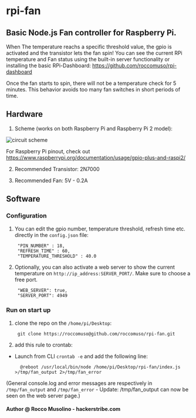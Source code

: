 # rpi-fan
## Basic Node.js Fan controller for Raspberry Pi.

When The temperature reachs a specific threshold value, the gpio is activated and the transistor lets the fan spin!
You can see the current RPi temperature and Fan status using the built-in server functionality or installing the basic RPi-Dashboard: https://github.com/roccomuso/rpi-dashboard

Once the fan starts to spin, there will not be a temperature check for 5 minutes. This behavior avoids too many fan switches in short periods of time.

## Hardware

1. Scheme (works on both Raspberry Pi and Raspberry Pi 2 model):

![circuit scheme](https://github.com/roccomuso/rpi-fan/blob/master/img/scheme.png "Circuit Scheme")

For Raspberry Pi pinout, check out https://www.raspberrypi.org/documentation/usage/gpio-plus-and-raspi2/

2. Recommended Transistor: 2N7000

3. Recommended Fan: 5V - 0.2A

## Software

### Configuration

1. You can edit the gpio number, temperature threshold, refresh time etc. directly in the <code>config.json</code> file:

        "PIN_NUMBER" : 18,
        "REFRESH_TIME" : 60,
        "TEMPERATURE_THRESHOLD" : 40.0
        
2. Optionally, you can also activate a web server to show the current temperature on <code>http://ip_address:SERVER_PORT/</code>. Make sure to choose a free port.

        "WEB_SERVER": true,
        "SERVER_PORT": 4949


### Run on start up

1. clone the repo on the <code>/home/pi/Desktop</code>:

        git clone https://roccomuso@github.com/roccomuso/rpi-fan.git
    
2. add this rule to crontab:

  - Launch from CLI <code>crontab -e</code> and add the following line:
      
          @reboot /usr/local/bin/node /home/pi/Desktop/rpi-fan/index.js >/tmp/fan_output 2>/tmp/fan_error
  
(General console.log and error messages are respectively in <code>/tmp/fan_output</code> and <code>/tmp/fan_error</code> - Update: /tmp/fan_output can now be seen on the web server page.)
  
#### Author @ Rocco Musolino - hackerstribe.com
